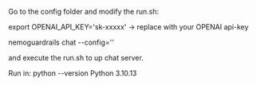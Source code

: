 Go to the config folder and modify the run.sh:

export OPENAI_API_KEY='sk-xxxxx' -> replace with your OPENAI api-key

nemoguardrails chat --config='<replace to you config folder>'  


and execute the run.sh to up chat server.



Run in:
python --version
Python 3.10.13
